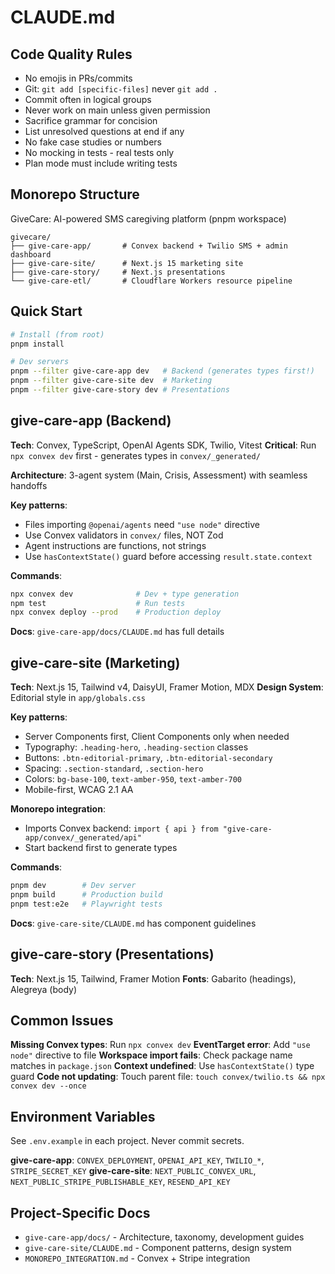 # CLAUDE.md

## Code Quality Rules
- No emojis in PRs/commits
- Git: `git add [specific-files]` never `git add .`
- Commit often in logical groups
- Never work on main unless given permission
- Sacrifice grammar for concision
- List unresolved questions at end if any
- No fake case studies or numbers
- No mocking in tests - real tests only
- Plan mode must include writing tests

## Monorepo Structure

GiveCare: AI-powered SMS caregiving platform (pnpm workspace)

```
givecare/
├── give-care-app/       # Convex backend + Twilio SMS + admin dashboard
├── give-care-site/      # Next.js 15 marketing site
├── give-care-story/     # Next.js presentations
└── give-care-etl/       # Cloudflare Workers resource pipeline
```

## Quick Start

```bash
# Install (from root)
pnpm install

# Dev servers
pnpm --filter give-care-app dev   # Backend (generates types first!)
pnpm --filter give-care-site dev  # Marketing
pnpm --filter give-care-story dev # Presentations
```

## give-care-app (Backend)

**Tech**: Convex, TypeScript, OpenAI Agents SDK, Twilio, Vitest
**Critical**: Run `npx convex dev` first - generates types in `convex/_generated/`

**Architecture**: 3-agent system (Main, Crisis, Assessment) with seamless handoffs

**Key patterns**:
- Files importing `@openai/agents` need `"use node"` directive
- Use Convex validators in `convex/` files, NOT Zod
- Agent instructions are functions, not strings
- Use `hasContextState()` guard before accessing `result.state.context`

**Commands**:
```bash
npx convex dev              # Dev + type generation
npm test                    # Run tests
npx convex deploy --prod    # Production deploy
```

**Docs**: `give-care-app/docs/CLAUDE.md` has full details

## give-care-site (Marketing)

**Tech**: Next.js 15, Tailwind v4, DaisyUI, Framer Motion, MDX
**Design System**: Editorial style in `app/globals.css`

**Key patterns**:
- Server Components first, Client Components only when needed
- Typography: `.heading-hero`, `.heading-section` classes
- Buttons: `.btn-editorial-primary`, `.btn-editorial-secondary`
- Spacing: `.section-standard`, `.section-hero`
- Colors: `bg-base-100`, `text-amber-950`, `text-amber-700`
- Mobile-first, WCAG 2.1 AA

**Monorepo integration**:
- Imports Convex backend: `import { api } from "give-care-app/convex/_generated/api"`
- Start backend first to generate types

**Commands**:
```bash
pnpm dev        # Dev server
pnpm build      # Production build
pnpm test:e2e   # Playwright tests
```

**Docs**: `give-care-site/CLAUDE.md` has component guidelines

## give-care-story (Presentations)

**Tech**: Next.js 15, Tailwind, Framer Motion
**Fonts**: Gabarito (headings), Alegreya (body)

## Common Issues

**Missing Convex types**: Run `npx convex dev`
**EventTarget error**: Add `"use node"` directive to file
**Workspace import fails**: Check package name matches in `package.json`
**Context undefined**: Use `hasContextState()` type guard
**Code not updating**: Touch parent file: `touch convex/twilio.ts && npx convex dev --once`

## Environment Variables

See `.env.example` in each project. Never commit secrets.

**give-care-app**: `CONVEX_DEPLOYMENT`, `OPENAI_API_KEY`, `TWILIO_*`, `STRIPE_SECRET_KEY`
**give-care-site**: `NEXT_PUBLIC_CONVEX_URL`, `NEXT_PUBLIC_STRIPE_PUBLISHABLE_KEY`, `RESEND_API_KEY`

## Project-Specific Docs

- `give-care-app/docs/` - Architecture, taxonomy, development guides
- `give-care-site/CLAUDE.md` - Component patterns, design system
- `MONOREPO_INTEGRATION.md` - Convex + Stripe integration
